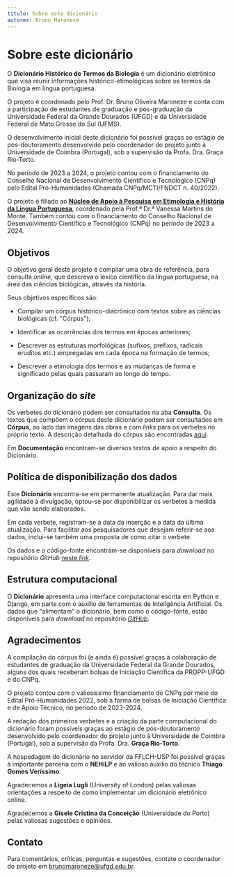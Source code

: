 ```yaml
---
titulo: Sobre este dicionário
autores: Bruno Maroneze
---
```

# Sobre este dicionário

O **Dicionário Histórico de Termos da Biologia** é um dicionário eletrônico que visa reunir informações histórico-etimológicas sobre os termos da Biologia em língua portuguesa.

O projeto é coordenado pelo Prof. Dr. Bruno Oliveira Maroneze e conta com a participação de estudantes de graduação e pós-graduação da Universidade Federal da Grande Dourados (UFGD) e da Universidade Federal de Mato Grosso do Sul (UFMS).

O desenvolvimento inicial deste dicionário foi possível graças ao estágio de pós-doutoramento desenvolvido pelo coordenador do projeto junto à Universidade de Coimbra (Portugal), sob a supervisão da Profa. Dra. Graça Rio-Torto.

No período de 2023 a 2024, o projeto contou com o financiamento do Conselho Nacional de Desenvolvimento Científico e Tecnológico (CNPq) pelo Edital Pró-Humanidades (Chamada CNPq/MCTI/FNDCT n. 40/2022).

O projeto é filiado ao [**Núcleo de Apoio à Pesquisa em Etimologia e História da Língua Portuguesa**](https://nehilp.prp.usp.br/), coordenado pela Prof.ª Dr.ª Vanessa Martins do Monte. Também contou com o financiamento do Conselho Nacional de Desenvolvimento Científico e Tecnológico (CNPq) no período de 2023 a 2024.

## Objetivos
O objetivo geral deste projeto é compilar uma obra de referência, para consulta *online*, que descreva o léxico científico da língua portuguesa, na área das ciências biológicas, através da história.

Seus objetivos específicos são:

- Compilar um córpus histórico-diacrônico com textos sobre as ciências biológicas (cf. "Córpus");

- Identificar as ocorrências dos termos em épocas anteriores;

- Descrever as estruturas morfológicas (sufixos, prefixos, radicais eruditos etc.) empregadas em cada época na formação de termos;

- Descrever a etimologia dos termos e as mudanças de forma e significado pelas quais passaram ao longo do tempo.

## Organização do *site*
Os verbetes do dicionário podem ser consultados na aba **Consulta**. Os textos que compõem o córpus deste dicionário podem ser consultados em **Córpus**, ao lado das imagens das obras e com *links* para os verbetes no próprio texto. A descrição detalhada do córpus são encontradas [aqui](../corpus/).

Em **Documentação** encontram-se diversos textos de apoio a respeito do Dicionário.

## Política de disponibilização dos dados
Este **Dicionário** encontra-se em permanente atualização. Para dar mais agilidade à divulgação, optou-se por disponibilizar os verbetes à medida que vão sendo elaborados.

Em cada verbete, registram-se a data da inserção e a data da última atualização. Para facilitar aos pesquisadores que desejam referir-se aos dados, inclui-se também uma proposta de como citar o verbete.

Os dados e o código-fonte encontram-se disponíveis para *download* no repositório *GitHub* [neste *link*](https://github.com/brunomaroneze/dicbio).

## Estrutura computacional
O **Dicionário** apresenta uma interface computacional escrita em Python e Django, em parte com o auxílio de ferramentas de Inteligência Artificial. Os dados que "alimentam" o dicionário, bem como o código-fonte, estão disponíveis para *download* no repositório [*GitHub*](https://github.com/brunomaroneze/dicbio).

## Agradecimentos
A compilação do córpus foi (e ainda é) possível graças à colaboração de estudantes de graduação da Universidade Federal da Grande Dourados, alguns dos quais receberam bolsas de Iniciação Científica da PROPP-UFGD e do CNPq.

O projeto contou com o valiosíssimo financiamento do CNPq por meio do Edital Pró-Humanidades 2022, sob a forma de bolsas de Iniciação Científica e de Apoio Técnico, no período de 2023-2024.

A redação dos primeiros verbetes e a criação da parte computacional do dicionário foram possíveis graças ao estágio de pós-doutoramento desenvolvido pelo coordenador do projeto junto à Universidade de Coimbra (Portugal), sob a supervisão da Profa. Dra. **Graça Rio-Torto**.

A hospedagem do dicionário no servidor da FFLCH-USP foi possível graças à importante parceria com o **NEHiLP** e ao valioso auxílio do técnico **Thiago Gomes Veríssimo**.

Agradecemos a **Ligeia Lugli** (University of London) pelas valiosas orientações a respeito de como implementar um dicionário eletrônico online.

Agradecemos a **Gisele Cristina da Conceição** (Universidade do Porto) pelas valiosas sugestões e opiniões.


## Contato
Para comentários, críticas, perguntas e sugestões, contate o coordenador do projeto em [brunomaroneze@ufgd.edu.br](brunomaroneze@ufgd.edu.br).
